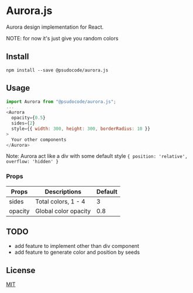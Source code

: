 # Aurora.js

Aurora design implementation for React.

NOTE: for now it's just give you random colors

## Install

`npm install --save @psudocode/aurora.js`

## Usage

```js
import Aurora from "@psudocode/aurora.js";
...
<Aurora
  opacity={0.5}
  sides={2}
  style={{ width: 300, height: 300, borderRadius: 10 }}
>
  Your other components
</Aurora>
```

Note: Aurora act like a div with some default style `{ position: 'relative', overflow: 'hidden' }`

### Props

| Props   | Descriptions         | Default |
| ------- | -------------------- | ------- |
| sides   | Total colors, 1 - 4  | 3       |
| opacity | Global color opacity | 0.8     |

## TODO

- add feature to implement other than div component
- add feature to generate color and position by seeds

## License

[MIT](http://vjpr.mit-license.org/)
